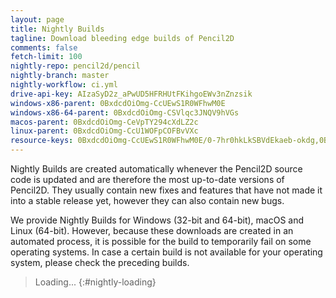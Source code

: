 ```yaml
---
layout: page
title: Nightly Builds
tagline: Download bleeding edge builds of Pencil2D
comments: false
fetch-limit: 100
nightly-repo: pencil2d/pencil
nightly-branch: master
nightly-workflow: ci.yml
drive-api-key: AIzaSyD2z_aPwUD5HFRHUtFKihgoEWv3nZnzsik
windows-x86-parent: 0BxdcdOiOmg-CcUEwS1R0WFhwM0E
windows-x86-64-parent: 0BxdcdOiOmg-CSVlqc3JNQV9hVGs
macos-parent: 0BxdcdOiOmg-CeVpTY294cXdLZ2c
linux-parent: 0BxdcdOiOmg-CcU1WOFpCOFBvVXc
resource-keys: 0BxdcdOiOmg-CcUEwS1R0WFhwM0E/0-7hr0hkLkSBVdEkaeb-okdg,0BxdcdOiOmg-CSVlqc3JNQV9hVGs/0-mfeDpkYVm70KrOvKYM7UVw,0BxdcdOiOmg-CeVpTY294cXdLZ2c/0-OH02kleYDbtzlw3UbxFMZA,0BxdcdOiOmg-CcU1WOFpCOFBvVXc/0-2L-INjRPsn2ANX4MZIGU0Q
---
```


Nightly Builds are created automatically whenever the Pencil2D source code is updated and are therefore the most
up-to-date versions of Pencil2D. They usually contain new fixes and features that have not made it into a stable release
yet, however they can also contain new bugs.

We provide Nightly Builds for Windows (32-bit and 64-bit), macOS and Linux (64-bit). However, because these downloads
are created in an automated process, it is possible for the build to temporarily fail on some operating systems. In case
a certain build is not available for your operating system, please check the preceding builds.

<style>
#nightly-builds > li {
  padding: .5em;
}
#nightly-builds > li::marker {
  content: "(" attr(value) ") ";
  color: #bbbbbb;
}
#nightly-builds > li:first-child {
  background-color: #f3f6fa;
}
#nightly-builds summary {
  cursor: pointer;
  display: list-item;
}
#nightly-builds ul {
  padding-left: 2em;
}
#nightly-builds ul li {
  margin-top: .5em;
}
</style>

> Loading...
{:#nightly-loading}

<ol id="nightly-builds"></ol>
<script>
  "use strict";
  (function() {
    function fetchGoogleDriveFiles(parentId) {
      return fetch(`https://content.googleapis.com/drive/v3/files?q=%22${parentId}%22%20in%20parents&fields=files(originalFilename,webContentLink)&pageSize={{page.fetch-limit}}&key={{page.drive-api-key}}`, {
        headers: {
          "X-Goog-Drive-Resource-Keys": "{{page.resource-keys}}"
        }
      })
    }

    function error() {
      document.getElementById("nightly-loading").textContent = "Unable to retrieve Nightly Builds. Please try again later.";
    }

    Promise.all([
      fetch("https://api.github.com/repos/{{page.nightly-repo}}/actions/workflows/{{page.nightly-workflow}}/runs?branch={{page.nightly-branch}}&per_page={{page.fetch-limit}}", {
        headers: {
          "Accept": "application/vnd.github.v3+json"
        }
      }).then(response => response.json()),
      fetchGoogleDriveFiles("{{page.windows-x86-parent}}").then(response => response.json()),
      fetchGoogleDriveFiles("{{page.windows-x86-64-parent}}").then(response => response.json()),
      fetchGoogleDriveFiles("{{page.macos-parent}}").then(response => response.json()),
      fetchGoogleDriveFiles("{{page.linux-parent}}").then(response => response.json())
    ]).then(([runs, win32Files, win64Files, macosFiles, linuxFiles]) => {
      if ("message" in runs ||
          "message" in win32Files ||
          "message" in win64Files ||
          "message" in macosFiles ||
          "message" in linuxFiles) {
        // Messages are bad news, it means we got an error
        error();
        return;
      }
      const aggregatedData = {};
      for (let [os, folder] of [["win32", win32Files], ["win64", win64Files], ["macos", macosFiles], ["linux", linuxFiles]]) {
        for (let file of folder.files) {
          const match = file.originalFilename.match(/^pencil2d-\w+-(\d+)-\d{4}-\d{2}-\d{2}.(zip|AppImage)$/);
          if (match === null) {
            console.log(`${file.originalFilename} didn't match`);
            continue;
          }
          const runNumber = match[1];
          if (runNumber in aggregatedData === false) {
            aggregatedData[runNumber] = {};
          }
          aggregatedData[runNumber][os] = file.webContentLink;
        }
      }
      for (let run of runs.workflow_runs) {
        if (run.run_number in aggregatedData) {
          aggregatedData[run.run_number]["commit"] = run.head_commit
          aggregatedData[run.run_number]["run_url"] = run.html_url
        }
      }
      const nightlyList = document.getElementById("nightly-builds");
      let open = true;
      for (let [runNumber, data] of Object.entries(aggregatedData).sort((a, b) => Math.sign(b[0] - a[0]))) {
        const el = document.createElement("li");
        el.value = runNumber;
        const details = document.createElement("details");
        details.open = open;
        open = false;
        const summary = document.createElement("summary");
        if ("commit" in data) {
          summary.appendChild(document.createTextNode(`${data.commit.timestamp.replace("T", "_").replace("Z", "")} \u2013 `));
          const commitLink = document.createElement("a");
          commitLink.appendChild(document.createTextNode(data.commit.message.split("\n")[0]));
          commitLink.href = `https://github.com/{{page.nightly-repo}}/commit/${data.commit.id}`;
          summary.appendChild(commitLink);
        } else {
          summary.appendChild(document.createTextNode("Unable to retrieve information"));
        }
        details.appendChild(summary);
        const linkList = document.createElement("ul");
        const downloadList = document.createElement("li");
        let text = "Download for ";
        for (let [os, osName] of [["win32", "Windows (32-bit)"], ["win64", "Windows (64-bit)"], ["macos", "macOS"], ["linux", "Linux"]]) {
          if (os in data === false) {
            continue; // No download for this OS
          }
          downloadList.appendChild(document.createTextNode(text));
          const downloadLink = document.createElement("a");
          downloadLink.appendChild(document.createTextNode(osName));
          downloadLink.href = data[os];
          downloadList.appendChild(downloadLink);
          text = ' \u2022 ';
        }
        linkList.appendChild(downloadList);
        if ("run_url" in data) {
          const buildDetails = document.createElement("li");
          buildDetails.appendChild(document.createTextNode("View "));
          const detailsLink = document.createElement("a");
          detailsLink.appendChild(document.createTextNode("build details"));
          detailsLink.href = data.run_url;
          buildDetails.appendChild(detailsLink);
          linkList.appendChild(buildDetails);
        }
        details.appendChild(linkList);
        el.appendChild(details);
        nightlyList.appendChild(el);
      }
      document.getElementById("nightly-loading").remove();
    })
    .catch(error);
  })();
</script>
